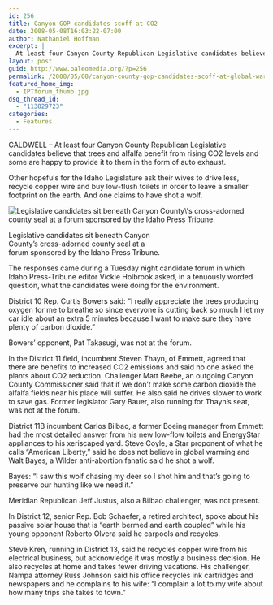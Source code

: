 ```yaml
---
id: 256
title: Canyon GOP candidates scoff at CO2
date: 2008-05-08T16:03:22-07:00
author: Nathaniel Hoffman
excerpt: |
  At least four Canyon County Republican Legislative candidates believe that trees and alfalfa benefit from rising CO2 levels and some are happy to provide it to them in the form of auto exhaust.
layout: post
guid: http://www.paleomedia.org/?p=256
permalink: /2008/05/08/canyon-county-gop-candidates-scoff-at-global-warming/
featured_home_img:
  - IPTforum_thumb.jpg
dsq_thread_id:
  - "113829723"
categories:
  - Features
---
```

CALDWELL – At least four Canyon County Republican Legislative candidates believe that trees and alfalfa benefit from rising CO2 levels and some are happy to provide it to them in the form of auto exhaust.

Other hopefuls for the Idaho Legislature ask their wives to drive less, recycle copper wire and buy low-flush toilets in order to leave a smaller footprint on the earth. And one claims to have shot a wolf.

<div class="captionleft">
  <img src="http://www.paleomedia.org/wp-content/uploads/2008/05/iptforum.jpg" alt="Legislative candidates sit beneath Canyon County\&#039;s cross-adorned county seal at a forum sponsored by the Idaho Press Tribune." /></p> 
  
  <p>
    Legislative candidates sit beneath Canyon <br />County&#8217;s cross-adorned county seal at a <br /> forum sponsored by the Idaho Press Tribune.
  </p>
</div>

The responses came during a Tuesday night candidate forum in which Idaho Press-Tribune editor Vickie Holbrook asked, in a tenuously worded question, what the candidates were doing for the environment.

District 10 Rep. Curtis Bowers said: “I really appreciate the trees producing oxygen for me to breathe so since everyone is cutting back so much I let my car idle about an extra 5 minutes because I want to make sure they have plenty of carbon dioxide.”

Bowers&#8217; opponent, Pat Takasugi, was not at the forum.

In the District 11 field, incumbent Steven Thayn, of Emmett, agreed that there are benefits to increased CO2 emissions and said no one asked the plants about CO2 reduction. Challenger Matt Beebe, an outgoing Canyon County Commissioner said that if we don’t make some carbon dioxide the alfalfa fields near his place will suffer. He also said he drives slower to work to save gas. Former legislator Gary Bauer, also running for Thayn’s seat, was not at the forum.

District 11B incumbent Carlos Bilbao, a former Boeing manager from Emmett had the most detailed answer from his new low-flow toilets and EnergyStar appliances to his xeriscaped yard. Steve Coyle, a Star proponent of what he calls “American Liberty,” said he does not believe in global warming and Walt Bayes, a Wilder anti-abortion fanatic said he shot a wolf.

Bayes: “I saw this wolf chasing my deer so I shot him and that’s going to preserve our hunting like we need it.”

Meridian Republican Jeff Justus, also a Bilbao challenger, was not present.

In District 12, senior Rep. Bob Schaefer, a retired architect, spoke about his passive solar house that is “earth bermed and earth coupled” while his young opponent Roberto Olvera said he carpools and recycles.

Steve Kren, running in District 13, said he recycles copper wire from his electrical business, but acknowledge it was mostly a business decision. He also recycles at home and takes fewer driving vacations. His challenger, Nampa attorney Russ Johnson said his office recycles ink cartridges and newspapers and he complains to his wife: “I complain a lot to my wife about how many trips she takes to town.”